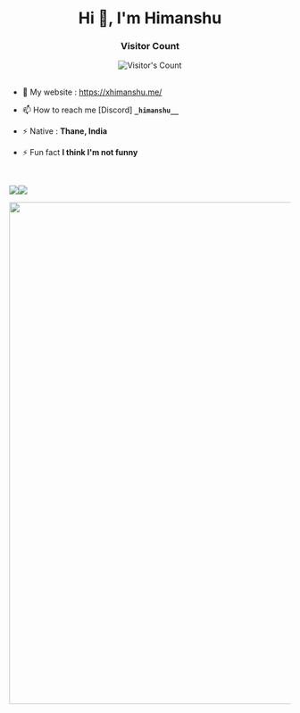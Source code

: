 <h1 align="center">Hi 👋, I'm Himanshu</h1>


<h3 align="center"> Visitor Count</h3> 
<div align="center" >
  <img src="https://profile-counter.glitch.me/frHimanshu/count.svg" alt="Visitor's Count" />
</div> <br>


- 🔭 My website : https://xhimanshu.me/

- 📫 How to reach me [Discord] **`_himanshu__`**

- ⚡ Native : **Thane, India**

- ⚡ Fun fact **I think I'm not funny**
</h3> <br>

<img align="center" src="https://github-readme-stats.vercel.app/api/top-langs/?username=frHimanshu&langs_count=15&layout=compact&hide_border=false&theme=dark&locale=en&title_color=ffffff&text_color=3bcf05&card_width=350&border_color=00000000&border_radius=10&line_height=30" /><img align="center" src="https://github-readme-stats.vercel.app/api?username=frHimanshu&show_icons=true&theme=dark&bg-color=00000000&hide_border=false&title_color=ffffff&text_color=3bcf05&count_private=true&locale=en&rank_icon=percentile&border_color=00000000&border_radius=10&line_height=25&&show=reviews,discussions_started,discussions_answered&include_all_commits=true&text_bold=true" />

<img src="https://user-images.githubusercontent.com/74038190/212284100-561aa473-3905-4a80-b561-0d28506553ee.gif" width="900">

